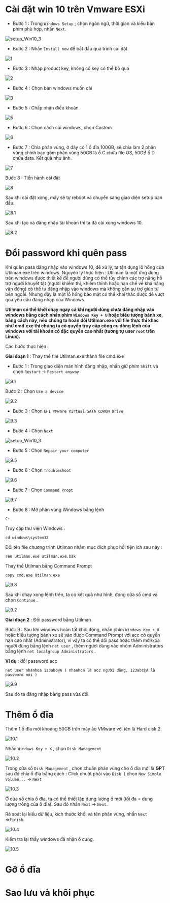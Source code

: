 # Cài đặt win 10 trên Vmware ESXi

* Bước 1 : Trong `Windows Setup` ; chọn ngôn ngữ, thời gian và kiểu bàn phím phù hợp, nhấn `Next`.

![setup_Win10_3](https://github.com/laitiennhanhoa/Thu-viec-tai-Nhan-Hoa/blob/74d05bc9c4ab19c5817c4d907443e798b7c97acc/images/setup_Win10_4.png)

* Bước 2 : Nhấn `Install now` để bắt đầu quá trình cài đặt

![1](https://github.com/laitiennhanhoa/Thu-viec-tai-Nhan-Hoa/blob/bfe2f5f06eaac5afb0b0d1c088d18a64f96abc80/images/Win_10/1.png)

* Bước 3 : Nhập product key, không có key có thể bỏ qua

![2](https://github.com/laitiennhanhoa/Thu-viec-tai-Nhan-Hoa/blob/bfe2f5f06eaac5afb0b0d1c088d18a64f96abc80/images/Win_10/2.png)

* Bước 4 : Chọn bản windows muốn cài

![3](https://github.com/laitiennhanhoa/Thu-viec-tai-Nhan-Hoa/blob/bfe2f5f06eaac5afb0b0d1c088d18a64f96abc80/images/Win_10/3.png)

* Bước 5 : Chấp nhận điều khoản

![5](https://github.com/laitiennhanhoa/Thu-viec-tai-Nhan-Hoa/blob/bfe2f5f06eaac5afb0b0d1c088d18a64f96abc80/images/Win_10/5.png)

* Bước 6 : Chọn cách cài windows, chọn Custom

![6](https://github.com/laitiennhanhoa/Thu-viec-tai-Nhan-Hoa/blob/bfe2f5f06eaac5afb0b0d1c088d18a64f96abc80/images/Win_10/6.png)

* Bước 7 : Chia phân vùng, ở đây có 1 ổ đĩa 100GB, sẽ chia làm 2 phân vùng chính bao gồm phân vùng 50GB là ổ C chứa file OS, 50GB ổ D chứa data.
Kết quả như ảnh.

![7](https://github.com/laitiennhanhoa/Thu-viec-tai-Nhan-Hoa/blob/bfe2f5f06eaac5afb0b0d1c088d18a64f96abc80/images/Win_10/7.png)

Bước 8 : Tiến hành cài đặt

![8](https://github.com/laitiennhanhoa/Thu-viec-tai-Nhan-Hoa/blob/bfe2f5f06eaac5afb0b0d1c088d18a64f96abc80/images/Win_10/8.png)



Sau khi cài đặt xong, máy sẽ tự reboot và chuyển sang giao diện setup ban đầu. 

![8.1](https://github.com/laitiennhanhoa/Thu-viec-tai-Nhan-Hoa/blob/bfe2f5f06eaac5afb0b0d1c088d18a64f96abc80/images/Win_10/8.1.png)

Sau khi tạo và đăng nhập tài khoản thì ta đã cài xong windows 10.

![8.2](https://github.com/laitiennhanhoa/Thu-viec-tai-Nhan-Hoa/blob/bfe2f5f06eaac5afb0b0d1c088d18a64f96abc80/images/Win_10/8.2.png)


# Đổi password khi quên pass

Khi quên pass đăng nhập vào windows 10, để xử lý, ta tận dụng lỗ hổng của Utilman.exe trên windows. 
Nguyên lý thực hiện : Utilman là một ứng dụng trên windows được thiết kế để người dùng có thể tùy chỉnh các trợ năng hỗ trợ người khuyết tật (người khiếm thị, khiếm thính hoặc hạn chế về khả năng vận động) có thể tự đăng nhập vào windows mà không cần sự trợ giúp từ bên ngoài. Nhưng đây là một lỗ hổng bảo mật có thể khai thác được để vượt qua yêu cầu đăng nhập của Windows.

__Utilman có thể khởi chạy ngay cả khi người dùng chưa đăng nhập vào windows bằng cách nhấn phím `Windows Key + U` hoặc biểu tượng bánh xe, bằng cách này, nếu chúng ta hoán đổi Utilman.exe với file thực thi khác như cmd.exe thì chúng ta có quyền truy cập công cụ dòng lệnh của windows với tài khoản có đặc quyền cao nhất (tương tự user `root` trên Linux).__

Các bước thực hiện :

__Giai đoạn 1__ : Thay thế file Utilman.exe thành file cmd.exe

* Bước 1 :  Trong giao diện màn hình đăng nhập, nhấn giữ phím `Shift` và chọn `Restart` -> `Restart anyway`

![9.1](https://github.com/laitiennhanhoa/Thu-viec-tai-Nhan-Hoa/blob/9cc279141ad5efda26771bc999d24b691e3411ee/images/Win_10/9.1.png)

Bước 2 : Chọn `Use a device`

![9.2](https://github.com/laitiennhanhoa/Thu-viec-tai-Nhan-Hoa/blob/9cc279141ad5efda26771bc999d24b691e3411ee/images/Win_10/9.2.png)

* Bước 3 : Chọn `EFI VMware Virtual SATA CDROM Drive`

![9.3](https://github.com/laitiennhanhoa/Thu-viec-tai-Nhan-Hoa/blob/9cc279141ad5efda26771bc999d24b691e3411ee/images/Win_10/9.3.png)

* Bước 4 : Chọn `Next`

![setup_Win10_3](https://github.com/laitiennhanhoa/Thu-viec-tai-Nhan-Hoa/blob/74d05bc9c4ab19c5817c4d907443e798b7c97acc/images/setup_Win10_4.png)

* Bước 5 : Chọn `Repair your computer`

![9.5](https://github.com/laitiennhanhoa/Thu-viec-tai-Nhan-Hoa/blob/9cc279141ad5efda26771bc999d24b691e3411ee/images/Win_10/9.5.png)

* Bước 6 : Chọn `Troubleshoot`

![9.6](https://github.com/laitiennhanhoa/Thu-viec-tai-Nhan-Hoa/blob/9cc279141ad5efda26771bc999d24b691e3411ee/images/Win_10/9.6.png)

* Bước 7 : Chọn `Command Propt`

![9.7](https://github.com/laitiennhanhoa/Thu-viec-tai-Nhan-Hoa/blob/9cc279141ad5efda26771bc999d24b691e3411ee/images/Win_10/9.7.png)

* Bước 8 : Mở phân vùng Windows bằng lệnh 
```
C:
```
Truy cập thư viện Windows :

```
cd windows\system32
```

Đổi tên file  chương trình Utilman nhằm mục đích phục hồi tiện ích sau này :

```
ren utilman.exe utilman.exe.bak
```

Thay thế Utilman bằng Command Prompt

```
copy cmd.exe Utilman.exe
```

![9.8](https://github.com/laitiennhanhoa/Thu-viec-tai-Nhan-Hoa/blob/9cc279141ad5efda26771bc999d24b691e3411ee/images/Win_10/9.8.png)

Sau khi chạy xong lệnh trên, ta có kết quả như hình, đóng cửa sổ cmd và chọn `Continue` .

![9.2](https://github.com/laitiennhanhoa/Thu-viec-tai-Nhan-Hoa/blob/9cc279141ad5efda26771bc999d24b691e3411ee/images/Win_10/9.2.png)

__Giai đoạn 2__ : Đổi password bằng Utilman 

Bước 9 : Sau khi windows hoàn tất khởi động, nhấn phím `Windows Key + U` hoặc biểu tượng bánh xe sẽ vào được Command Prompt với acc có quyền hạn cao nhất (Administrator), vì vậy ta có thể đổi pass hoặc thêm mới/xóa người dùng bằng lệnh `net user` , thêm người dùng vào nhóm Administrators bằng lệnh `net localgroup Administrators` . 

__Ví dụ__ : đổi password acc

```
net user nhanhoa 123abc@A ( nhanhoa là acc người dùng, 123abc@A là password mới )
```

![9.9](https://github.com/laitiennhanhoa/Thu-viec-tai-Nhan-Hoa/blob/9cc279141ad5efda26771bc999d24b691e3411ee/images/Win_10/9.9.png)

Sau đó ta đăng nhập bằng pass vừa đổi.


# Thêm ổ đĩa

Thêm 1 ổ đĩa mới khoảng 50GB trên máy ảo VMware với tên là Hard disk 2.

![10.1](https://github.com/laitiennhanhoa/Thu-viec-tai-Nhan-Hoa/blob/main/images/Win_10/10.1.png)

Nhấn `Windows Key + X` , chọn `Disk Management`

![10.2](https://github.com/laitiennhanhoa/Thu-viec-tai-Nhan-Hoa/blob/main/images/Win_10/10.2.png)

Trong cửa sổ `Disk Management` , chọn chuẩn phân vùng cho ổ đĩa mới là __GPT__ sau đó chia ổ đĩa bằng cách : Click chuột phải vào `Disk 1` chọn `New Simple Volume...` -> `Next` 

![10.3](https://github.com/laitiennhanhoa/Thu-viec-tai-Nhan-Hoa/blob/main/images/Win_10/10.3.png)

Ở cửa sổ chia ổ đĩa, ta có thể thiết lập dung lượng ổ mới (tối đa = dung lượng trống của ổ đĩa). Sau đó nhấn `Next` -> `Next`.

Rà soát lại kiểu dữ liệu, kích thước khối và tên phân vùng, nhấn `Next` =>`Finish`.

![10.4](https://github.com/laitiennhanhoa/Thu-viec-tai-Nhan-Hoa/blob/main/images/Win_10/10.4.png)

Kiểm tra lại thấy windows đã nhận ổ cứng.

![10.5](https://github.com/laitiennhanhoa/Thu-viec-tai-Nhan-Hoa/blob/main/images/Win_10/10.5.png)
# Gỡ ổ đĩa

# Sao lưu và khôi phục
